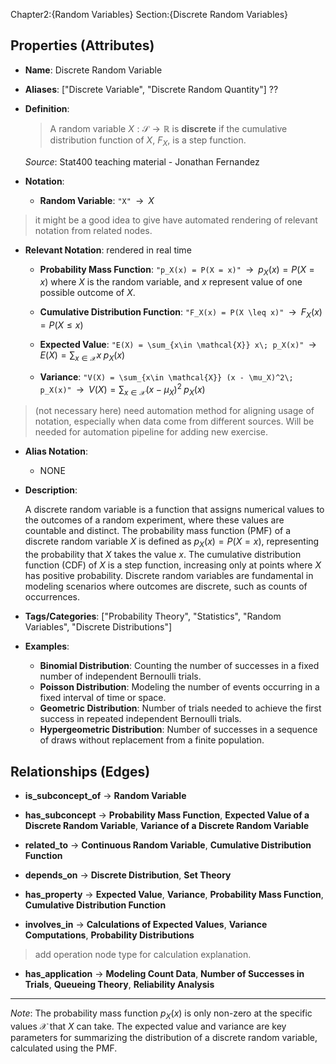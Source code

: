 Chapter2:{Random Variables}
Section:{Discrete Random Variables}

## Properties (Attributes)

- **Name**: Discrete Random Variable

- **Aliases**: ["Discrete Variable", "Discrete Random Quantity"] ??

- **Definition**: 

  > A random variable $X: \mathcal{S} \longrightarrow \mathbb{R}$ is **discrete** if the cumulative distribution function of $X$, $F_X$, is a step function.
  
  *Source*: Stat400 teaching material - Jonathan Fernandez

- **Notation**:

  - **Random Variable**: `"X"` → $X$
> it might be a good idea to give have automated rendering of relevant notation from related nodes.
- **Relevant Notation**: rendered in real time
  - **Probability Mass Function**: `"p_X(x) = P(X = x)"` → $p_X(x) = P(X = x)$ where $X$ is the random variable, and $x$ represent value of one possible outcome of $X$.

  - **Cumulative Distribution Function**: `"F_X(x) = P(X \leq x)"` → $F_X(x) = P(X \leq x)$

  - **Expected Value**: `"E(X) = \sum_{x\in \mathcal{X}} x\; p_X(x)"` → $E(X) = \sum_{x\in \mathcal{X}} x\; p_X(x)$

  - **Variance**: `"V(X) = \sum_{x\in \mathcal{X}} (x - \mu_X)^2\; p_X(x)"` → $V(X) = \sum_{x\in \mathcal{X}} (x - \mu_X)^2\; p_X(x)$

> (not necessary here) need automation method for aligning usage of notation, especially when data come from different sources. Will be needed for automation pipeline for adding new exercise.

- **Alias Notation**:

  - NONE

- **Description**:

  A discrete random variable is a function that assigns numerical values to the outcomes of a random experiment, where these values are countable and distinct. The probability mass function (PMF) of a discrete random variable $X$ is defined as $p_X(x) = P(X = x)$, representing the probability that $X$ takes the value $x$. The cumulative distribution function (CDF) of $X$ is a step function, increasing only at points where $X$ has positive probability. Discrete random variables are fundamental in modeling scenarios where outcomes are discrete, such as counts of occurrences.

- **Tags/Categories**: ["Probability Theory", "Statistics", "Random Variables", "Discrete Distributions"]

- **Examples**:

  - **Binomial Distribution**: Counting the number of successes in a fixed number of independent Bernoulli trials.
  - **Poisson Distribution**: Modeling the number of events occurring in a fixed interval of time or space.
  - **Geometric Distribution**: Number of trials needed to achieve the first success in repeated independent Bernoulli trials.
  - **Hypergeometric Distribution**: Number of successes in a sequence of draws without replacement from a finite population.

## Relationships (Edges)

- **is_subconcept_of** → **Random Variable**

- **has_subconcept** → **Probability Mass Function**, **Expected Value of a Discrete Random Variable**, **Variance of a Discrete Random Variable**

- **related_to** → **Continuous Random Variable**, **Cumulative Distribution Function**

- **depends_on** → **Discrete Distribution**, **Set Theory** 

- **has_property** → **Expected Value**, **Variance**, **Probability Mass Function**, **Cumulative Distribution Function**

- **involves_in** → **Calculations of Expected Values**, **Variance Computations**, **Probability Distributions**
> add operation node type for calculation explanation.
- **has_application** → **Modeling Count Data**, **Number of Successes in Trials**, **Queueing Theory**, **Reliability Analysis**

---

*Note*: The probability mass function $p_X(x)$ is only non-zero at the specific values $\mathcal{X}$ that $X$ can take. The expected value and variance are key parameters for summarizing the distribution of a discrete random variable, calculated using the PMF.